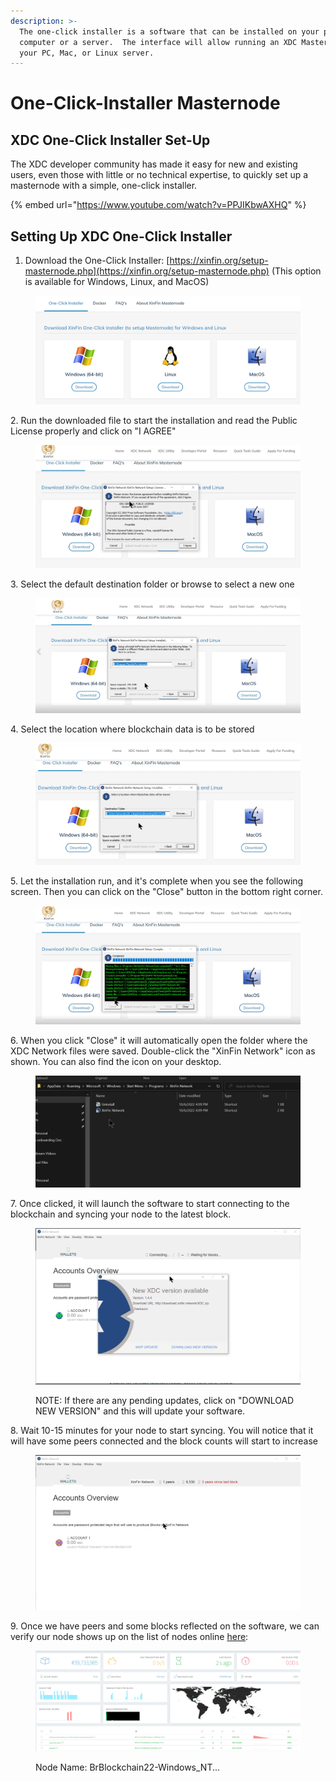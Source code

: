 ```yaml
---
description: >-
  The one-click installer is a software that can be installed on your personal
  computer or a server.  The interface will allow running an XDC Masternode on
  your PC, Mac, or Linux server.
---
```


# One-Click-Installer Masternode

## XDC One-Click Installer Set-Up

The XDC developer community has made it easy for new and existing users, even those with little or no technical expertise, to quickly set up a masternode with a simple, one-click installer.&#x20;

{% embed url="https://www.youtube.com/watch?v=PPJIKbwAXHQ" %}



## Setting Up XDC One-Click Installer

1. Download the One-Click Installer: [https://xinfin.org/setup-masternode.php](https://xinfin.org/setup-masternode.php) (This option is available for Windows, Linux, and MacOS)

<figure><img src="../../.gitbook/assets/image (11).png" alt=""><figcaption></figcaption></figure>

2\. Run the downloaded file to start the installation and read the Public License properly and click on "I AGREE"

<figure><img src="../../.gitbook/assets/image (3).png" alt=""><figcaption></figcaption></figure>

3\. Select the default destination folder or browse to select a new one

<figure><img src="../../.gitbook/assets/image (4).png" alt=""><figcaption></figcaption></figure>

4\. Select the location where blockchain data is to be stored

<figure><img src="../../.gitbook/assets/image (23).png" alt=""><figcaption></figcaption></figure>

5\. Let the installation run, and it's complete when you see the following screen. Then you can click on the "Close" button in the bottom right corner.&#x20;

<figure><img src="../../.gitbook/assets/image.png" alt=""><figcaption></figcaption></figure>

6\. When you click "Close" it will automatically open the folder where the XDC Network files were saved. Double-click the "XinFin Network" icon as shown.  You can also find the icon on your desktop.&#x20;

<figure><img src="../../.gitbook/assets/image (2).png" alt=""><figcaption></figcaption></figure>

7\. Once clicked, it will launch the software to start connecting to the blockchain and syncing your node to the latest block. &#x20;

<figure><img src="../../.gitbook/assets/image (5).png" alt=""><figcaption><p>NOTE: If there are any pending updates, click on "DOWNLOAD NEW VERSION" and this will update your software.</p></figcaption></figure>

8\. Wait 10-15 minutes for your node to start syncing. You will notice that it will have some peers connected and the block counts will start to increase

<figure><img src="../../.gitbook/assets/image (22).png" alt=""><figcaption></figcaption></figure>

9\. Once we have peers and some blocks reflected on the software, we can verify our node shows up on the list of nodes online [here](https://www.apothem.network/#stats):&#x20;

<figure><img src="../../.gitbook/assets/image (1).png" alt=""><figcaption><p>Node Name: BrBlockchain22-Windows_NT...</p></figcaption></figure>





